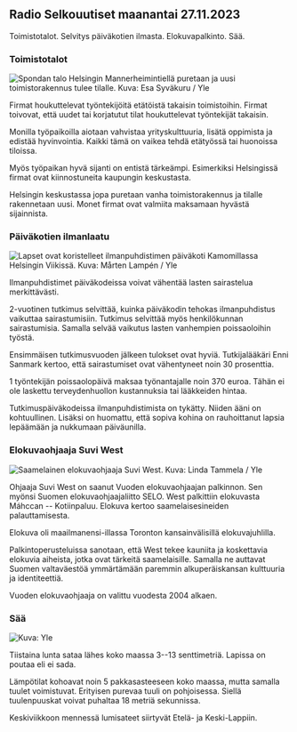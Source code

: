 Radio Selkouutiset maanantai 27.11.2023
---------------------------------------

Toimistotalot. Selvitys päiväkotien ilmasta. Elokuvapalkinto. Sää.

### Toimistotalot

![Spondan talo Helsingin Mannerheimintiellä puretaan ja uusi toimistorakennus tulee tilalle. Kuva: Esa Syväkuru / Yle](https://images.cdn.yle.fi/image/upload/c_crop,h_3270,w_5814,x_0,y_404/ar_1.7777777777777777,c_fill,g_faces,h_675,w_1200/dpr_1.0/q_auto:eco/f_auto/fl_lossy/v1700118894/39-12013716555c1029fb19)

Firmat houkuttelevat työntekijöitä etätöistä takaisin toimistoihin. Firmat toivovat, että uudet tai korjatutut tilat houkuttelevat työntekijät takaisin.

Monilla työpaikoilla aiotaan vahvistaa yrityskulttuuria, lisätä oppimista ja edistää hyvinvointia. Kaikki tämä on vaikea tehdä etätyössä tai huonoissa tiloissa.

Myös työpaikan hyvä sijanti on entistä tärkeämpi. Esimerkiksi Helsingissä firmat ovat kiinnostuneita kaupungin keskustasta.

Helsingin keskustassa jopa puretaan vanha toimistorakennus ja tilalle rakennetaan uusi. Monet firmat ovat valmiita maksamaan hyvästä sijainnista.

### Päiväkotien ilmanlaatu

![Lapset ovat koristelleet ilmanpuhdistimen päiväkoti Kamomillassa Helsingin Viikissä. Kuva: Mårten Lampén / Yle](https://images.cdn.yle.fi/image/upload/c_crop,h_2250,w_4000,x_0,y_334/ar_1.7777777777777777,c_fill,g_faces,h_675,w_1200/dpr_1.0/q_auto:eco/f_auto/fl_lossy/v1695638511/39-117653165115d5600150)

Ilmanpuhdistimet päiväkodeissa voivat vähentää lasten sairastelua merkittävästi.

2-vuotinen tutkimus selvittää, kuinka päiväkodin tehokas ilmanpuhdistus vaikuttaa sairastumisiin. Tutkimus selvittää myös henkilökunnan sairastumisia. Samalla selvää vaikutus lasten vanhempien poissaoloihin työstä.

Ensimmäisen tutkimusvuoden jälkeen tulokset ovat hyviä. Tutkijalääkäri Enni Sanmark kertoo, että sairastumiset ovat vähentyneet noin 30 prosenttia.

1 työntekijän poissaolopäivä maksaa työnantajalle noin 370 euroa. Tähän ei ole laskettu terveydenhuollon kustannuksia tai lääkkeiden hintaa.

Tutkimuspäiväkodeissa ilmanpuhdistimista on tykätty. Niiden ääni on kohtuullinen. Lisäksi on huomattu, että sopiva kohina on rauhoittanut lapsia lepäämään ja nukkumaan päiväunilla.

### Elokuvaohjaaja Suvi West

![Saamelainen elokuvaohjaaja Suvi West. Kuva: Linda Tammela / Yle](https://images.cdn.yle.fi/image/upload/c_crop,h_2268,w_4032,x_0,y_120/ar_1.7777777777777777,c_fill,g_faces,h_675,w_1200/dpr_1.0/q_auto:eco/f_auto/fl_lossy/v1613476645/39-774637602bb23ea1c4a)

Ohjaaja Suvi West on saanut Vuoden elokuvaohjaajan palkinnon. Sen myönsi Suomen elokuvaohjaajaliitto SELO. West palkittiin elokuvasta Máhccan -- Kotiinpaluu. Elokuva kertoo saamelaisesineiden palauttamisesta.

Elokuva oli maailmanensi-illassa Toronton kansainvälisillä elokuvajuhlilla.

Palkintoperusteluissa sanotaan, että West tekee kauniita ja koskettavia elokuvia aiheista, jotka ovat tärkeitä saamelaisille. Samalla ne auttavat Suomen valtaväestöä ymmärtämään paremmin alkuperäiskansan kulttuuria ja identiteettiä.

Vuoden elokuvaohjaaja on valittu vuodesta 2004 alkaen.

### Sää

![ Kuva: Yle](https://images.cdn.yle.fi/image/upload/c_crop,h_1080,w_1919,x_0,y_0/ar_1.7777777777777777,c_fill,g_faces,h_675,w_1200/dpr_1.0/q_auto:eco/f_auto/fl_lossy/v1701100995/39-12073206564bd79da68c)

Tiistaina lunta sataa lähes koko maassa 3--13 senttimetriä. Lapissa on poutaa eli ei sada.

Lämpötilat kohoavat noin 5 pakkasasteeseen koko maassa, mutta samalla tuulet voimistuvat. Erityisen purevaa tuuli on pohjoisessa. Siellä tuulenpuuskat voivat puhaltaa 18 metriä sekunnissa.

Keskiviikkoon mennessä lumisateet siirtyvät Etelä- ja Keski-Lappiin.
